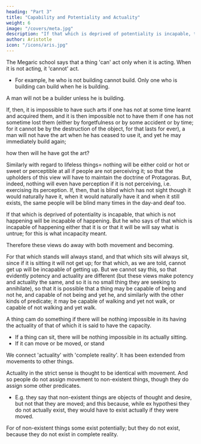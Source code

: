 ```yaml
---
heading: "Part 3"
title: "Capability and Potentiality and Actuality"
weight: 6
image: "/covers/meta.jpg"
description: "If that which is deprived of potentiality is incapable, that which is not happening will be incapable of happening"
author: Aristotle
icon: "/icons/aris.jpg"
---
```




The Megaric school says that a thing 'can' act only when it is acting. When it is not acting, it 'cannot' act. 
- For example, he who is not building cannot build. Only one who is building can build when he is building. 

A man will not be a builder unless he is building. 

If, then, it is impossible to have such arts if one has not at some time learnt and acquired them, and it is then impossible not to have them if one has not sometime lost them (either by forgetfulness or by some accident or by time; for it cannot be by the destruction of the object, for that lasts for ever), a man will not have the art when he has ceased to use it, and yet he may immediately build again; 

how then will he have got the art? 

Similarly with regard to lifeless things= nothing will be either cold or hot or sweet or perceptible at all if people are not perceiving it; so that the upholders of this view will have to maintain the doctrine of Protagoras. But, indeed, nothing will even have perception if it is not perceiving, i.e. exercising its perception. If, then, that is blind which has not sight though it would naturally have it, when it would naturally have it and when it still exists, the same people will be blind many times in the day-and deaf too.

If that which is deprived of potentiality is incapable, that which is not happening will be incapable of happening. But he who says of that which is incapable of happening either that it is or that it will be will say what is untrue; for this is what incapacity meant. 

Therefore these views do away with both movement and becoming. 

For that which stands will always stand, and that which sits will always sit, since if it is sitting it will not get up; for that which, as we are told, cannot get up will be incapable of getting up. But we cannot say this, so that evidently potency and actuality are different (but these views make potency and actuality the same, and so it is no small thing they are seeking to annihilate), so that it is possible that a thing may be capable of being and not he, and capable of not being and yet he, and similarly with the other kinds of predicate; it may be capable of walking and yet not walk, or capable of not walking and yet walk.

A thing cam do something if there will be nothing impossible in its having the actuality of that of which it is said to have the capacity. 
- If a thing can sit, there will be nothing impossible in its actually sitting. 
- If it can move or be moved, or stand

We connect 'actuality' with 'complete reality'. It has been extended from movements to other things. 

Actuality in the strict sense is thought to be identical with movement. And so people do not assign movement to non-existent things, though they do assign some other predicates. 
- E.g. they say that non-existent things are objects of thought and desire, but not that they are moved; and this because, while ex hypothesi they do not actually exist, they would have to exist actually if they were moved. 

For of non-existent things some exist potentially; but they do not exist, because they do not exist in complete reality.

